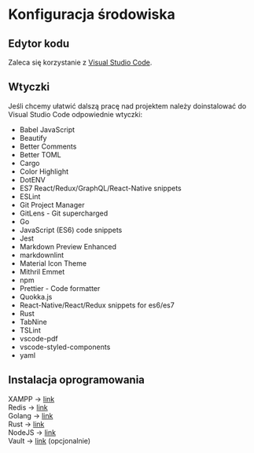 # Konfiguracja środowiska

## Edytor kodu

Zaleca się korzystanie z [Visual Studio Code](https://code.visualstudio.com).

## Wtyczki

Jeśli chcemy ułatwić dalszą pracę nad projektem należy doinstalować do Visual Studio Code odpowiednie wtyczki:

- Babel JavaScript
- Beautify
- Better Comments
- Better TOML
- Cargo
- Color Highlight
- DotENV
- ES7 React/Redux/GraphQL/React-Native snippets
- ESLint
- Git Project Manager
- GitLens - Git supercharged
- Go
- JavaScript (ES6) code snippets
- Jest
- Markdown Preview Enhanced
- markdownlint
- Material Icon Theme
- Mithril Emmet
- npm
- Prettier - Code formatter
- Quokka.js
- React-Native/React/Redux snippets for es6/es7
- Rust
- TabNine
- TSLint
- vscode-pdf
- vscode-styled-components
- yaml

## Instalacja oprogramowania

XAMPP -> [link](https://www.apachefriends.org/pl/index.html)  
Redis -> [link](https://github.com/microsoftarchive/redis/releases)  
Golang -> [link](https://golang.org/dl/)  
Rust -> [link](https://www.rust-lang.org/tools/install)  
NodeJS -> [link](https://nodejs.org/en/)  
Vault -> [link](https://www.vaultproject.io/downloads) (opcjonalnie)
